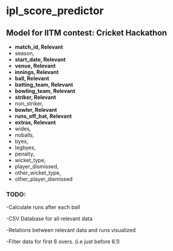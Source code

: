 <h1>ipl_score_predictor</h1>
<h2>Model for IITM contest: Cricket Hackathon</h2>

<ul list-style-type:disc>
<li><strong>match_id, Relevant</strong></li>
<li>season,</li>
<li><strong>start_date, Relevant</strong></li>
<li><strong>venue, Relevant</strong></li>
<li><strong>innings, Relevant</strong></li>
<li><strong>ball, Relevant</strong></li>
<li><strong>batting_team, Relevant</strong></li>
<li><strong>bowling_team, Relevant</strong></li>
<li><strong>striker, Relevant</strong></li>
<li>non_striker,</li>
<li><strong>bowler, Relevant</strong></li>
<li><strong>runs_off_bat, Relevant</strong></li>
<li><strong>extras, Relevant</strong></li>
<li>wides,</li>
<li>noballs,</li>
<li>byes,</li>
<li>legbyes,</li>
<li>penalty,</li>
<li>wicket_type,</li>
<li>player_dismissed,</li>
<li>other_wicket_type,</li>
<li>other_player_dismissed</li>
</ul>


<h3>TODO:</h3>
<p>-Calculate runs after each ball</p>
<p>-CSV Database for all relevant data</p>
<p>-Relations between relevant data and runs visualized</p>
<p>-Filter data for first 6 overs. (i.e just before 6.1)</p>

